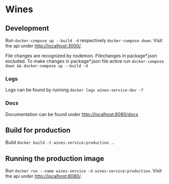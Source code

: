 # Wines

## Development

Run `docker-compose up --build -d` respectively `docker-compose down`.
Visit the api under [http://localhost:3000/](http://localhost:3000/).

File changes are recognized by nodemon. Filechanges in package*.json excluded. To make changes in package*.json file active run `docker-compose down && docker-compose up --build -d`

### Logs

Logs can be found by running `docker logs wines-service-dev -f`


### Docs

Documentation can be found under [http://localhost:8080/docs](http://localhost:8080/docs)



## Build for production

Build `docker build -t wines-service:production .`.



## Running the production image

Run `docker run --name wines-service -d wines-service:production`.
Visit the api under [http://localhost:8080/](http://localhost:8080/).
